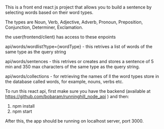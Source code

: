 This is a front end react js project that allows you to build a sentence by selecting words
based on their word types.

The types are Noun, Verb, Adjective, Adverb, Pronoun, Preposition, Conjunction, Determiner,
Exclamation.

the user(frontend/client) has access to these enpoints

api/words/wordlist?type={wordType} - this retrives a list of words of the same type as the query string

api/words/sentences - this retrives or creates and stores a sentence of 5 min and 350 max characters of the same type as the query string.

api/words/collections - for retrieving the names of ll the word types store in the database called words, for example, nouns, verbs etc.

To run this react api, first make sure you have
the backend (available at https://github.com/bobaram/runninghill_node_api ) and then:

1. npm install
2. npm start

After this, the app should be running on localhost
server, port 3000.
